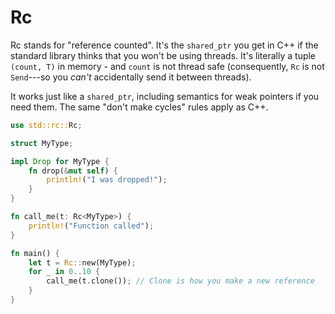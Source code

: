# Rc

Rc stands for "reference counted". It's the `shared_ptr` you get in C++ if the standard library thinks that you won't be using threads. It's literally a tuple `(count, T)` in memory - and `count` is not thread safe (consequently, `Rc` is not `Send`---so you *can't* accidentally send it between threads).

It works just like a `shared_ptr`, including semantics for weak pointers if you need them. The same "don't make cycles" rules apply as C++.

```rust
use std::rc::Rc;

struct MyType;

impl Drop for MyType {
    fn drop(&mut self) {
        println!("I was dropped!");
    }
}

fn call_me(t: Rc<MyType>) {
    println!("Function called");
}

fn main() {
    let t = Rc::new(MyType);
    for _ in 0..10 {
        call_me(t.clone()); // Clone is how you make a new reference
    }
}
